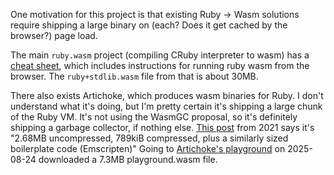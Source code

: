 One motivation for this project is that existing Ruby -> Wasm solutions require shipping a large binary on (each? Does it get cached by the browser?) page load.

The main `ruby.wasm` project (compiling CRuby interpreter to wasm) has a [cheat sheet](https://github.com/ruby/ruby.wasm/blob/main/docs/cheat_sheet.md),
which includes instructions for running ruby wasm from the browser.
The `ruby+stdlib.wasm` file from that is about 30MB.

There also exists Artichoke, which produces wasm binaries for Ruby.
I don't understand what it's doing, but I'm pretty certain it's shipping a large chunk of the Ruby VM.
It's not using the WasmGC proposal, so it's definitely shipping a garbage collector, if nothing else.
[This post](https://rubytalk.org/t/anyone-writing-building-a-ruby-2-wasm-compiler/75450/7) from 2021 says it's "2.68MB uncompressed, 789kiB compressed, plus a similarly sized boilerplate code (Emscripten)"
Going to [Artichoke's playground](https://artichoke.run/) on 2025-08-24 downloaded a 7.3MB playground.wasm file.
